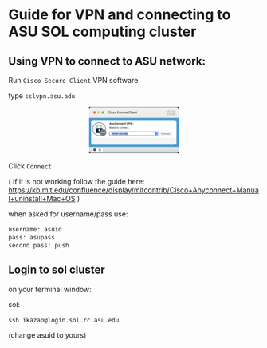 # Guide for VPN and connecting to ASU SOL computing cluster

## Using VPN to connect to ASU network:

Run `Cisco Secure Client` VPN software

type `sslvpn.asu.adu`

<p align="center" width="100%">
    <img width="180" src="./images/image_1.png">
</p>

Click `Connect`

( if it is not working follow the guide here: https://kb.mit.edu/confluence/display/mitcontrib/Cisco+Anyconnect+Manual+uninstall+Mac+OS )

when asked for username/pass use:

```
username: asuid
pass: asupass
second pass: push 
```

## Login to sol cluster

on your terminal window:

sol:

```
ssh ikazan@login.sol.rc.asu.edu
```

(change asuid to yours)
